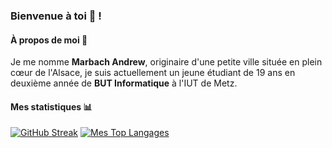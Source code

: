 ### Bienvenue à toi  👋 ! 


#### À propos de moi 📌

Je me nomme **Marbach Andrew**, originaire d'une petite ville située en plein cœur de l'Alsace, je suis actuellement un jeune étudiant de 19 ans en deuxième année de **BUT Informatique** à l'IUT de Metz.

#### Mes statistiques 📊

[![GitHub Streak](https://github-readme-streak-stats-xi-orpin.vercel.app?user=andrew672&theme=dark)](https://git.io/streak-stats)
[![Mes Top Langages](https://github-readme-stats.vercel.app/api/top-langs/?username=andrew672&layout=compact&show_icons=true&theme=gruvbox)](https://github.com/anuraghazra/github-readme-stats)
